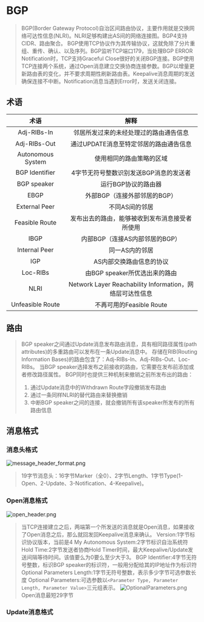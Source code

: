# BGP
> BGP(Border Gateway Protocol)自治区间路由协议，主要作用就是交换网络可达性信息(NLRI)。NLRI足够构建出AS间的网络连接图。BGP4支持CIDR、路由聚合。
> BGP使用TCP协议作为其传输协议，这就免除了分片重组、重传、确认、以及序列。BGP监听TCP端口179，当处理BGP ERROR Notification时，TCP支持Graceful Close很好的关闭BGP连接。BGP使用TCP连接两个系统，通过Open消息建立交换协商连接参数。BGP以增量更新路由表的变化，并不要求周期性刷新路由表。Keepalive消息周期的发送确保连接不中断。Notification消息当遇到Error时，发送关闭连接。

## 术语
|术语|解释|
|:---------:|:--------------------------------:|
Adj-RIBs-In|邻居所发过来的未经处理过的路由通告信息
Adj-RIBs-Out|通过UPDATE消息至特定邻居的路由通告信息
Autonomous System|使用相同的路由策略的区域
BGP Identifier|4字节无符号整数识别发送BGP消息的发送者
BGP speaker|运行BGP协议的路由器
EBGP|外部BGP（连接外部邻居的BGP）
External Peer|不同AS间的邻居
Feasible Route|发布出去的路由，能够被收到发布消息接受者所使用
IBGP|内部BGP（连接AS内部邻居的BGP）
Internal Peer|同一AS内的邻居
IGP|AS内部交换路由信息的协议
Loc-RIBs|由BGP speaker所优选出来的路由
NLRI|Network Layer Reachability Information，网络层可达性信息
Unfeasible Route|不再可用的Feasible Route

## 路由
> BGP speaker之间通过Update消息发布路由消息，具有相同路径属性(path attributes)的多重路由可以发布在一条Update消息中。
> 存储在RIB(Routing Information Bases)的路由包含了：Adj-RIBs-In、Adj-RIBs-Out、Loc-RIBs。
> 当BGP speaker选择发布之前接收的路由，它需要在发布前添加或者修改路径属性。
> BGP同时也提供三种机制来撤销之前所发布出的路由：
> 1. 通过Update消息中的Withdrawn Route字段撤销发布路由
> 2. 通过一条同样NLRI的替代路由来替换撤销
> 3. 中断BGP speaker之间的连接，就会撤销所有该speaker所发布的所有路由信息

## 消息格式
### 消息头格式
![message_header_format.png](message_header_format.png)
> 19字节消息头：16字节Marker（全0）、2字节Length、1字节Type(1-Open、2-Update、3-Notification、4-Keepalive)。
### Open消息格式
![open_header.png](open_header.png)
> 当TCP连接建立之后，两端第一个所发送的消息就是Open消息，如果接收了Open消息之后，那么就回发回Keepalive消息来确认。
> Version:1字节标识协议版本，当前是4
> My Autonomous System:2字节标识自治系统符
> Hold Time:2字节发送者协商Hold Timer时间，最大Keepalive/Update发送间隔等待时间。该值要么为0要么至少大于3。
> BGP Identifier:4字节无符号整数，标识BGP speaker的标识符，一般用分配给其的IP地址作为标识符
> Optional Parameters Length:1字节无符号整数，表示多少字节可选参数长度
> Optional Parameters:可选参数以`<Parameter Type, Parameter Length, Parameter Value>`三元组表示。
![OptionalParameters.png](OptionalParameters.png)
> Open消息最短29字节

### Update消息格式



